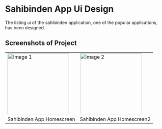 # Sahibinden App Ui Design
The listing ui of the sahibinden application, one of the popular applications, has been designed.

## Screenshots of Project

<table>
  <tr>
    <td><img src="https://github.com/user-attachments/assets/d7f2697e-5da3-44db-a88a-5fe068f11fed" alt="Image 1" width="200"/></td>
    <td><img src="https://github.com/user-attachments/assets/7a6fc602-8ce2-4227-9cae-198cff93ada2" alt="Image 2" width="200"/></td>
  </tr>
  <tr>
    <td style="text-align:center;">Sahibinden App Homescreen </td>
    <td style="text-align:center;">Sahibinden App Homescreen2</td>
  </tr>
</table>
